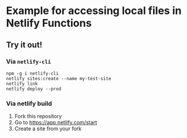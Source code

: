 # Example for accessing local files in Netlify Functions

## Try it out!

### Via `netlify-cli`

```
npm -g i netlify-cli
netlify sites:create --name my-test-site
netlify link
netlify deploy --prod
```

### Via netlify build

1. Fork this repository
1. Go to https://app.netlify.com/start
1. Create a site from your fork
